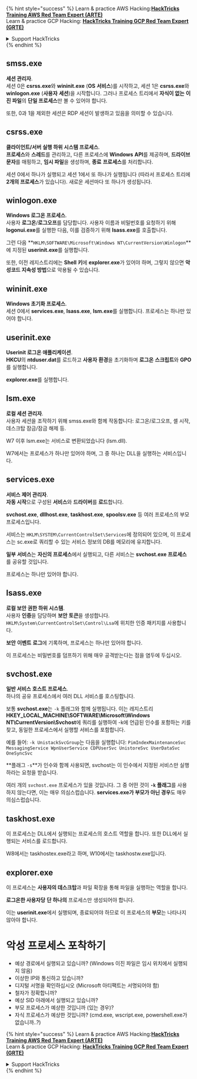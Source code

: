 {% hint style="success" %}
Learn & practice AWS Hacking:<img src="/.gitbook/assets/arte.png" alt="" data-size="line">[**HackTricks Training AWS Red Team Expert (ARTE)**](https://training.hacktricks.xyz/courses/arte)<img src="/.gitbook/assets/arte.png" alt="" data-size="line">\
Learn & practice GCP Hacking: <img src="/.gitbook/assets/grte.png" alt="" data-size="line">[**HackTricks Training GCP Red Team Expert (GRTE)**<img src="/.gitbook/assets/grte.png" alt="" data-size="line">](https://training.hacktricks.xyz/courses/grte)

<details>

<summary>Support HackTricks</summary>

* Check the [**subscription plans**](https://github.com/sponsors/carlospolop)!
* **Join the** 💬 [**Discord group**](https://discord.gg/hRep4RUj7f) or the [**telegram group**](https://t.me/peass) or **follow** us on **Twitter** 🐦 [**@hacktricks\_live**](https://twitter.com/hacktricks\_live)**.**
* **Share hacking tricks by submitting PRs to the** [**HackTricks**](https://github.com/carlospolop/hacktricks) and [**HackTricks Cloud**](https://github.com/carlospolop/hacktricks-cloud) github repos.

</details>
{% endhint %}


## smss.exe

**세션 관리자**.\
세션 0은 **csrss.exe**와 **wininit.exe** (**OS** **서비스**)를 시작하고, 세션 1은 **csrss.exe**와 **winlogon.exe** (**사용자** **세션**)을 시작합니다. 그러나 프로세스 트리에서 **자식이 없는** **이진 파일**의 **단일 프로세스**만 볼 수 있어야 합니다.

또한, 0과 1을 제외한 세션은 RDP 세션이 발생하고 있음을 의미할 수 있습니다.


## csrss.exe

**클라이언트/서버 실행 하위 시스템 프로세스**.\
**프로세스**와 **스레드**를 관리하고, 다른 프로세스에 **Windows** **API**를 제공하며, **드라이브 문자**를 매핑하고, **임시 파일**을 생성하며, **종료** **프로세스**를 처리합니다.

세션 0에서 하나가 실행되고 세션 1에서 또 하나가 실행됩니다 (따라서 프로세스 트리에 **2개의 프로세스**가 있습니다). 새로운 세션마다 또 하나가 생성됩니다.


## winlogon.exe

**Windows 로그온 프로세스**.\
사용자 **로그온**/**로그오프**를 담당합니다. 사용자 이름과 비밀번호를 요청하기 위해 **logonui.exe**를 실행한 다음, 이를 검증하기 위해 **lsass.exe**를 호출합니다.

그런 다음 **`HKLM\SOFTWARE\Microsoft\Windows NT\CurrentVersion\Winlogon`**에 지정된 **userinit.exe**를 실행합니다.

또한, 이전 레지스트리에는 **Shell 키**에 **explorer.exe**가 있어야 하며, 그렇지 않으면 **악성코드 지속성 방법**으로 악용될 수 있습니다.


## wininit.exe

**Windows 초기화 프로세스**. \
세션 0에서 **services.exe**, **lsass.exe**, **lsm.exe**를 실행합니다. 프로세스는 하나만 있어야 합니다.


## userinit.exe

**Userinit 로그온 애플리케이션**.\
**HKCU**의 **ntduser.dat**를 로드하고 **사용자** **환경**을 초기화하며 **로그온** **스크립트**와 **GPO**를 실행합니다.

**explorer.exe**를 실행합니다.


## lsm.exe

**로컬 세션 관리자**.\
사용자 세션을 조작하기 위해 smss.exe와 함께 작동합니다: 로그온/로그오프, 셸 시작, 데스크탑 잠금/잠금 해제 등.

W7 이후 lsm.exe는 서비스로 변환되었습니다 (lsm.dll).

W7에서는 프로세스가 하나만 있어야 하며, 그 중 하나는 DLL을 실행하는 서비스입니다.


## services.exe

**서비스 제어 관리자**.\
**자동 시작**으로 구성된 **서비스**와 **드라이버**를 **로드**합니다.

**svchost.exe**, **dllhost.exe**, **taskhost.exe**, **spoolsv.exe** 등 여러 프로세스의 부모 프로세스입니다.

서비스는 `HKLM\SYSTEM\CurrentControlSet\Services`에 정의되어 있으며, 이 프로세스는 sc.exe로 쿼리할 수 있는 서비스 정보의 DB를 메모리에 유지합니다.

**일부** **서비스**는 **자신의 프로세스**에서 실행되고, 다른 서비스는 **svchost.exe 프로세스**를 공유할 것입니다.

프로세스는 하나만 있어야 합니다.


## lsass.exe

**로컬 보안 권한 하위 시스템**.\
사용자 **인증**을 담당하며 **보안** **토큰**을 생성합니다. `HKLM\System\CurrentControlSet\Control\Lsa`에 위치한 인증 패키지를 사용합니다.

**보안** **이벤트** **로그**에 기록하며, 프로세스는 하나만 있어야 합니다.

이 프로세스는 비밀번호를 덤프하기 위해 매우 공격받는다는 점을 염두에 두십시오.


## svchost.exe

**일반 서비스 호스트 프로세스**.\
하나의 공유 프로세스에서 여러 DLL 서비스를 호스팅합니다.

보통 **svchost.exe**는 `-k` 플래그와 함께 실행됩니다. 이는 레지스트리 **HKEY\_LOCAL\_MACHINE\SOFTWARE\Microsoft\Windows NT\CurrentVersion\Svchost**에 쿼리를 실행하여 -k에 언급된 인수를 포함하는 키를 찾고, 동일한 프로세스에서 실행할 서비스를 포함합니다.

예를 들어: `-k UnistackSvcGroup`는 다음을 실행합니다: `PimIndexMaintenanceSvc MessagingService WpnUserService CDPUserSvc UnistoreSvc UserDataSvc OneSyncSvc`

**플래그 `-s`**가 인수와 함께 사용되면, svchost는 이 인수에서 지정된 서비스만 실행하라는 요청을 받습니다.

여러 개의 `svchost.exe` 프로세스가 있을 것입니다. 그 중 어떤 것이 **`-k` 플래그**를 사용하지 않는다면, 이는 매우 의심스럽습니다. **services.exe가 부모가 아닌 경우**도 매우 의심스럽습니다.


## taskhost.exe

이 프로세스는 DLL에서 실행되는 프로세스의 호스트 역할을 합니다. 또한 DLL에서 실행되는 서비스를 로드합니다.

W8에서는 taskhostex.exe라고 하며, W10에서는 taskhostw.exe입니다.


## explorer.exe

이 프로세스는 **사용자의 데스크탑**과 파일 확장을 통해 파일을 실행하는 역할을 합니다.

**로그온한 사용자당** **단 하나의** 프로세스만 생성되어야 합니다.

이는 **userinit.exe**에서 실행되며, 종료되어야 하므로 이 프로세스의 **부모**는 나타나지 않아야 합니다.


# 악성 프로세스 포착하기

* 예상 경로에서 실행되고 있습니까? (Windows 이진 파일은 임시 위치에서 실행되지 않음)
* 이상한 IP와 통신하고 있습니까?
* 디지털 서명을 확인하십시오 (Microsoft 아티팩트는 서명되어야 함)
* 철자가 정확합니까?
* 예상 SID 아래에서 실행되고 있습니까?
* 부모 프로세스가 예상한 것입니까 (있는 경우)?
* 자식 프로세스가 예상한 것입니까? (cmd.exe, wscript.exe, powershell.exe가 없습니까..?)


{% hint style="success" %}
Learn & practice AWS Hacking:<img src="/.gitbook/assets/arte.png" alt="" data-size="line">[**HackTricks Training AWS Red Team Expert (ARTE)**](https://training.hacktricks.xyz/courses/arte)<img src="/.gitbook/assets/arte.png" alt="" data-size="line">\
Learn & practice GCP Hacking: <img src="/.gitbook/assets/grte.png" alt="" data-size="line">[**HackTricks Training GCP Red Team Expert (GRTE)**<img src="/.gitbook/assets/grte.png" alt="" data-size="line">](https://training.hacktricks.xyz/courses/grte)

<details>

<summary>Support HackTricks</summary>

* Check the [**subscription plans**](https://github.com/sponsors/carlospolop)!
* **Join the** 💬 [**Discord group**](https://discord.gg/hRep4RUj7f) or the [**telegram group**](https://t.me/peass) or **follow** us on **Twitter** 🐦 [**@hacktricks\_live**](https://twitter.com/hacktricks\_live)**.**
* **Share hacking tricks by submitting PRs to the** [**HackTricks**](https://github.com/carlospolop/hacktricks) and [**HackTricks Cloud**](https://github.com/carlospolop/hacktricks-cloud) github repos.

</details>
{% endhint %}
